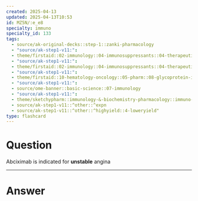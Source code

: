 ```yaml
---
created: 2025-04-13
updated: 2025-04-13T10:53
id: MZ5N/:e_e8
specialty: immuno
specialty_id: 133
tags:
  - source/ak-original-decks::step-1::zanki-pharmacology
  - "source/ak-step1-v11:": 
  - theme/firstaid::02-immunology::04-immunosuppressants::04-therapeutic-antibodies
  - "source/ak-step1-v11:": 
  - theme/firstaid::02-immunology::04-immunosuppressants::04-therapeutic-antibodies::abciximab
  - "source/ak-step1-v11:": 
  - theme/firstaid::10-hematology-oncology::05-pharm::08-glycoprotein-iib/iiia-inhibitors
  - "source/ak-step1-v11:": 
  - source/ome-banner::basic-science::07-immunology
  - "source/ak-step1-v11:": 
  - theme/sketchypharm::immunology-&-biochemistry-pharmacology::immuno-suppressives::general-immunotherapy
  - source/ak-step1-v11::^other::^expn
  - source/ak-step1-v11::^other::^highyield::4-loweryield"
type: flashcard
---
```


# Question
Abciximab is indicated for **unstable** angina

---

# Answer
